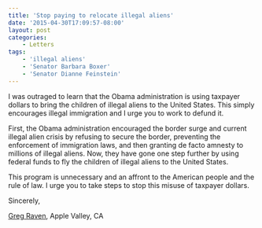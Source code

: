 ```yaml
---
title: 'Stop paying to relocate illegal aliens'
date: '2015-04-30T17:09:57-08:00'
layout: post
categories:
    - Letters
tags:
    - 'illegal aliens'
    - 'Senator Barbara Boxer'
    - 'Senator Dianne Feinstein'
---
```


I was outraged to learn that the Obama administration is using taxpayer dollars to bring the children of illegal aliens to the United States. This simply encourages illegal immigration and I urge you to work to defund it.

First, the Obama administration encouraged the border surge and current illegal alien crisis by refusing to secure the border, preventing the enforcement of immigration laws, and then granting de facto amnesty to millions of illegal aliens. Now, they have gone one step further by using federal funds to fly the children of illegal aliens to the United States.

This program is unnecessary and an affront to the American people and the rule of law. I urge you to take steps to stop this misuse of taxpayer dollars.

Sincerely,

[Greg Raven](https://www.gregraven.org), Apple Valley, CA